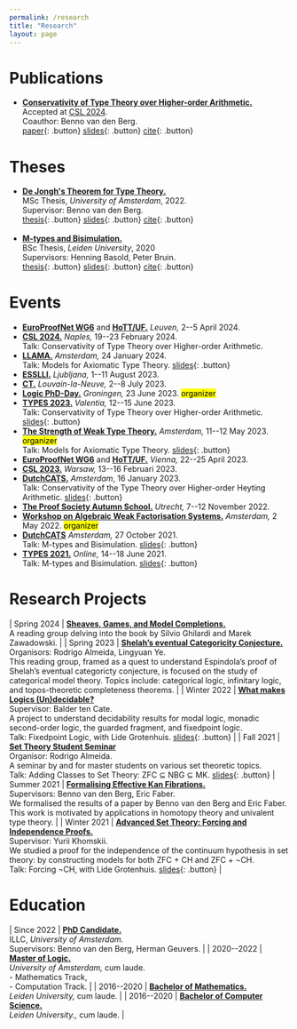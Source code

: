 ```yaml
---
permalink: /research
title: "Research"
layout: page
---
```


# Publications

- [**Conservativity of Type Theory over Higher-order Arithmetic.**](https://arxiv.org/abs/2308.15288) \
    Accepted at [CSL 2024](https://csl2024.github.io/Home/#accepted%20papers). \
    Coauthor: Benno van den Berg. \
    [paper](https://arxiv.org/pdf/2308.15288.pdf){: .button} [slides](assets/slides/conservativity_of_type_theory_over_higher_order_arithmetic_slides.pdf){: .button} [cite](assets/bibtex/conservativity_of_type_theory_over_higher_order_arithmetic.txt){: .button}

# Theses

- [**De Jongh's Theorem for Type Theory.**](https://eprints.illc.uva.nl/id/eprint/2229/1/MoL-2022-27.text.pdf) \
    MSc Thesis, *University of Amsterdam*, 2022. \
    Supervisor: Benno van den Berg. \
    [thesis](https://eprints.illc.uva.nl/id/eprint/2229/1/MoL-2022-27.text.pdf){: .button} [slides](assets/slides/de_jonghs_theorem_for_type_theory_slides.pdf){: .button} [cite](assets/bibtex/de_jonghs_theorem_for_type_theory.txt){: .button} <br/><br/>
- [**M-types and Bisimulation.**](https://theses.liacs.nl/pdf/2019-2020-OttenDD.pdf) \
    BSc Thesis, *Leiden University*, 2020 \
    Supervisors: Henning Basold, Peter Bruin. \
    [thesis](https://theses.liacs.nl/pdf/2019-2020-OttenDD.pdf){: .button} [slides](assets\slides\m_types_and_bisimulation_slides.pdf){: .button} [cite](assets\bibtex\m_types_and_bisimulation.txt){: .button}

# Events

- [**EuroProofNet WG6**](https://europroofnet.github.io/wg6-leuven/) and [**HoTT/UF.**](https://hott-uf.github.io/2024/)
  *Leuven,* 2--5 April 2024.
- [**CSL 2024.**](https://csl2024.github.io/Home/#)
  *Naples,* 19--23 February 2024. \
  Talk: Conservativity of Type Theory over Higher-order Arithmetic.
- [**LLAMA.**](https://events.illc.uva.nl/llama/)
  *Amsterdam,* 24 January 2024. \
  Talk: Models for Axiomatic Type Theory.
  [slides](https://events.illc.uva.nl/llama/slides/otten-2024.pdf){: .button}
- [**ESSLLI.**](https://2023.esslli.eu/)
  *Ljubljana,* 1--11 August 2023.
- [**CT.**](https://sites.uclouvain.be/ct2023/)
  *Louvain-la-Neuve,* 2--8 July 2023.
- [**Logic PhD-Day.**](https://www.verenigingvoorlogica.nl/nl/PhD-Day/)
  *Groningen,* 23 June 2023. <mark>organizer</mark>
- [**TYPES 2023.**](https://types2023.webs.upv.es/)
  *Valentia,* 12--15 June 2023. \
  Talk: Conservativity of Type Theory over Higher-order Arithmetic.
  [slides](assets/slides/conservativity_of_type_theory_over_higher_order_arithmetic_slides.pdf){: .button}
- [**The Strength of Weak Type Theory.**](https://dutchcats.github.io/)
  *Amsterdam,* 11--12 May 2023.
  <mark>organizer</mark> \
  Talk: Models for Axiomatic Type Theory.
  [slides](assets/slides/models_for_propositional_type_theory_slides.pdf){: .button}
- [**EuroProofNet WG6**](https://europroofnet.github.io/wg6-vienna/) and [**HoTT/UF.**](https://hott-uf.github.io/2023/)
  *Vienna,* 22--25 April 2023.
- [**CSL 2023.**](https://csl2023.mimuw.edu.pl/)
  *Warsaw,* 13--16 Februari 2023.
- [**DutchCATS.**](https://dutchcats.github.io/)
  *Amsterdam*, 16 January 2023. \
  Talk: Conservativity of the Type Theory over Higher-order Heyting Arithmetic. [slides](https://dutchcats.github.io/2023-01-16/Otten_20230116.pdf){: .button}
- [**The Proof Society Autumn School.**](https://uswpt.sites.uu.nl/)
  *Utrecht,* 7--12 November 2022.
- [**Workshop on Algebraic Weak Factorisation Systems.**](https://dutchcats.github.io/)
  *Amsterdam,* 2 May 2022. <mark>organizer</mark>
- [**DutchCATS**](https://dutchcats.github.io/) *Amsterdam,* 27 October 2021. \
  Talk: M-types and Bisimulation.
  [slides](assets\slides\m_types_and_bisimulation_slides.pdf){: .button}
- [**TYPES 2021.**](https://types21.liacs.nl/)
  *Online,* 14--18 June 2021. \
  Talk: M-types and Bisimulation.
  [slides](assets\slides\m_types_and_bisimulation_slides.pdf){: .button}

# Research Projects

| Spring 2024 | [**Sheaves, Games, and Model Completions.**](https://link.springer.com/book/10.1007/978-94-015-9936-8) <br/> A reading group delving into the book by Silvio Ghilardi and Marek Zawadowski. |
| Spring 2023 | [**Shelah’s eventual Categoricity Conjecture.**](https://rodrigonalmeida.github.io/projects/categoricalmodeltheoryreadinggroup.md.html) <br/> Organisors: Rodrigo Almeida, Lingyuan Ye. <br/> This reading group, framed as a quest to understand Espindola’s proof of Shelah’s eventual categoricty conjecture, is focused on the study of categorical model theory. Topics include: categorical logic, infinitary logic, and topos-theoretic completeness theorems. |
| Winter 2022 | [**What makes Logics (Un)decidable?**](https://msclogic.illc.uva.nl/current-students/courses/projects/project/189/1st-Semester-2021-22-What-makes-logics-un-decidable-) <br/> Supervisor: Balder ten Cate. <br/> A project to understand decidability results for modal logic, monadic second-order logic, the guarded fragment, and fixedpoint logic. <br/> Talk: Fixedpoint Logic, with Lide Grotenhuis. [slides](assets/slides/fixedpoint_logic_slides.pdf){: .button} |
| Fall 2021 | [**Set Theory Student Seminar**](https://sites.google.com/view/settheorystudentseminar/) <br/> Organisor: Rodrigo Almeida. <br/> A seminar by and for master students on various set theoretic topics. <br/> Talk: Adding Classes to Set Theory: ZFC ⊆ NBG ⊆ MK. [slides](assets/slides/adding_classes_to_set_theory_slides.pdf){: .button}
| Summer 2021 | [**Formalising Effective Kan Fibrations.**](https://link.springer.com/book/10.1007/978-3-031-18900-5) <br/> Supervisors: Benno van den Berg, Eric Faber. <br/> We formalised the results of a paper by Benno van den Berg and Eric Faber. This work is motivated by applications in homotopy theory and univalent type theory. |
| Winter 2021 | [**Advanced Set Theory: Forcing and Independence Proofs.**](https://www.math.uni-hamburg.de/home/khomskii/forcing2021/) <br/> Supervisor: Yurii Khomskii. <br/> We studied a proof for the independence of the continuum hypothesis in set theory: by constructing models for both ZFC + CH and ZFC + ¬CH. <br/> Talk: Forcing ¬CH, with Lide Grotenhuis. [slides](assets/slides/forcing_slides.pdf){: .button} |

# Education

| Since 2022 | [**PhD Candidate.**](https://www.illc.uva.nl/People/person/5117/D-D-Otten) <br> ILLC, *University of Amsterdam.* <br/> Supervisors: Benno van den Berg, Herman Geuvers. |
| 2020--2022 | [**Master of Logic.**](https://msclogic.illc.uva.nl/) <br/> *University of Amsterdam,* cum laude. <br/> - Mathematics Track, <br/> - Computation Track. |
| 2016--2020 | [**Bachelor of Mathematics.**](https://www.universiteitleiden.nl/onderwijs/opleidingen/bachelor/wiskunde) <br/> *Leiden University,* cum laude. |
| 2016--2020 | [**Bachelor of Computer Science.**](https://www.universiteitleiden.nl/onderwijs/opleidingen/bachelor/informatica) <br/> *Leiden University.,* cum laude. |